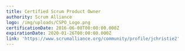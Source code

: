 ```yaml
---
title: Certified Scrum Product Owner
authority: Scrum Alliance
logo: /img/uploads/CSPO_Logo.png
certificationDate: 2016-06-08T00:00:00.000Z
expirationDate: 2020-01-26T00:00:00.000Z
link: 'https://www.scrumalliance.org/community/profile/jchristie2'
---
```



